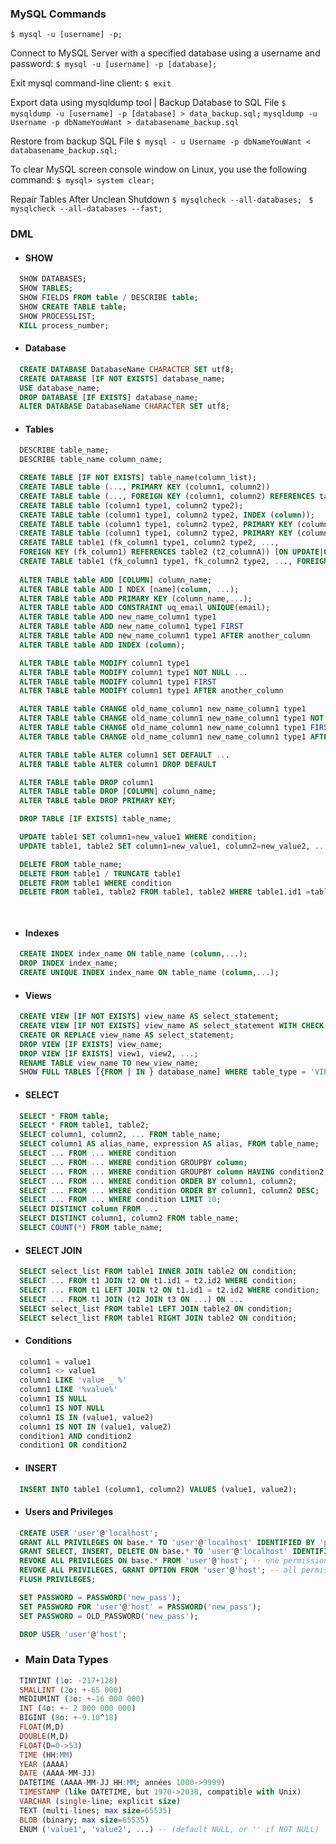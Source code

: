 
### MySQL Commands

`$ mysql -u [username] -p;`

Connect to MySQL Server with a specified database using a username and password:
`$ mysql -u [username] -p [database];`

Exit mysql command-line client:
`$ exit`

Export data using mysqldump tool | Backup Database to SQL File
`$ mysqldump -u [username] -p [database] > data_backup.sql;`
`mysqldump -u Username -p dbNameYouWant > databasename_backup.sql`

Restore from backup SQL File
`$ mysql - u Username -p dbNameYouWant < databasename_backup.sql;`

To clear MySQL screen console window on Linux, you use the following command:
`$ mysql> system clear;`

Repair Tables After Unclean Shutdown
`$ mysqlcheck --all-databases; `
`$ mysqlcheck --all-databases --fast;`

### DML

+ #### SHOW
```sql
  SHOW DATABASES;
  SHOW TABLES;
  SHOW FIELDS FROM table / DESCRIBE table;
  SHOW CREATE TABLE table;
  SHOW PROCESSLIST;
  KILL process_number;
```

+ #### Database
```sql
  CREATE DATABASE DatabaseName CHARACTER SET utf8;
  CREATE DATABASE [IF NOT EXISTS] database_name;
  USE database_name;
  DROP DATABASE [IF EXISTS] database_name;
  ALTER DATABASE DatabaseName CHARACTER SET utf8;
```

+ #### Tables
```sql
  DESCRIBE table_name;
  DESCRIBE table_name column_name;

  CREATE TABLE [IF NOT EXISTS] table_name(column_list);
  CREATE TABLE table (..., PRIMARY KEY (column1, column2))
  CREATE TABLE table (..., FOREIGN KEY (column1, column2) REFERENCES table2(t2_column1, t2_column2))
  CREATE TABLE table (column1 type1, column2 type2);
  CREATE TABLE table (column1 type1, column2 type2, INDEX (column));
  CREATE TABLE table (column1 type1, column2 type2, PRIMARY KEY (column1));
  CREATE TABLE table (column1 type1, column2 type2, PRIMARY KEY (column1,column2));
  CREATE TABLE table1 (fk_column1 type1, column2 type2, ...,
  FOREIGN KEY (fk_column1) REFERENCES table2 (t2_columnA)) [ON UPDATE|ON DELETE] [CASCADE|SET NULL]
  CREATE TABLE table1 (fk_column1 type1, fk_column2 type2, ..., FOREIGN KEY (fk_column1, fk_column2) REFERENCES table2 (t2_columnA, t2_columnB))
  
  ALTER TABLE table ADD [COLUMN] column_name;
  ALTER TABLE table ADD I NDEX [name](column, ...);
  ALTER TABLE table ADD PRIMARY KEY (column_name,...);
  ALTER TABLE table ADD CONSTRAINT uq_email UNIQUE(email);
  ALTER TABLE table ADD new_name_column1 type1
  ALTER TABLE table ADD new_name_column1 type1 FIRST
  ALTER TABLE table ADD new_name_column1 type1 AFTER another_column
  ALTER TABLE table ADD INDEX (column);

  ALTER TABLE table MODIFY column1 type1
  ALTER TABLE table MODIFY column1 type1 NOT NULL ...
  ALTER TABLE table MODIFY column1 type1 FIRST
  ALTER TABLE table MODIFY column1 type1 AFTER another_column

  ALTER TABLE table CHANGE old_name_column1 new_name_column1 type1
  ALTER TABLE table CHANGE old_name_column1 new_name_column1 type1 NOT NULL ...
  ALTER TABLE table CHANGE old_name_column1 new_name_column1 type1 FIRST
  ALTER TABLE table CHANGE old_name_column1 new_name_column1 type1 AFTER another_column

  ALTER TABLE table ALTER column1 SET DEFAULT ...
  ALTER TABLE table ALTER column1 DROP DEFAULT

  ALTER TABLE table DROP column1
  ALTER TABLE table DROP [COLUMN] column_name;
  ALTER TABLE table DROP PRIMARY KEY;

  DROP TABLE [IF EXISTS] table_name;

  UPDATE table1 SET column1=new_value1 WHERE condition;
  UPDATE table1, table2 SET column1=new_value1, column2=new_value2, ... WHERE table1.id1 = table2.id2 AND condition;

  DELETE FROM table_name;
  DELETE FROM table1 / TRUNCATE table1
  DELETE FROM table1 WHERE condition
  DELETE FROM table1, table2 FROM table1, table2 WHERE table1.id1 =table2.id2 AND condition

  
```

+ #### Indexes
```sql
  CREATE INDEX index_name ON table_name (column,...);
  DROP INDEX index_name;
  CREATE UNIQUE INDEX index_name ON table_name (column,...);
```

+ #### Views
```sql 
  CREATE VIEW [IF NOT EXISTS] view_name AS select_statement;
  CREATE VIEW [IF NOT EXISTS] view_name AS select_statement WITH CHECK OPTION;
  CREATE OR REPLACE view_name AS select_statement;
  DROP VIEW [IF EXISTS] view_name;
  DROP VIEW [IF EXISTS] view1, view2, ...;
  RENAME TABLE view_name TO new_view_name;
  SHOW FULL TABLES [{FROM | IN } database_name] WHERE table_type = 'VIEW';
```

+ #### SELECT
```sql
  SELECT * FROM table;
  SELECT * FROM table1, table2;
  SELECT column1, column2, ... FROM table_name;
  SELECT column1 AS alias_name, expression AS alias, FROM table_name;
  SELECT ... FROM ... WHERE condition
  SELECT ... FROM ... WHERE condition GROUPBY column;
  SELECT ... FROM ... WHERE condition GROUPBY column HAVING condition2;
  SELECT ... FROM ... WHERE condition ORDER BY column1, column2;
  SELECT ... FROM ... WHERE condition ORDER BY column1, column2 DESC;
  SELECT ... FROM ... WHERE condition LIMIT 10;
  SELECT DISTINCT column FROM ...
  SELECT DISTINCT column1, column2 FROM table_name;
  SELECT COUNT(*) FROM table_name;
```

+ #### SELECT JOIN
```sql
  SELECT select_list FROM table1 INNER JOIN table2 ON condition;
  SELECT ... FROM t1 JOIN t2 ON t1.id1 = t2.id2 WHERE condition;
  SELECT ... FROM t1 LEFT JOIN t2 ON t1.id1 = t2.id2 WHERE condition;
  SELECT ... FROM t1 JOIN (t2 JOIN t3 ON ...) ON ...
  SELECT select_list FROM table1 LEFT JOIN table2 ON condition;
  SELECT select_list FROM table1 RIGHT JOIN table2 ON condition;
```

+ #### Conditions
```sql
  column1 = value1
  column1 <> value1
  column1 LIKE 'value _ %'
  column1 LIKE '%value%'
  column1 IS NULL
  column1 IS NOT NULL
  column1 IS IN (value1, value2)
  column1 IS NOT IN (value1, value2)
  condition1 AND condition2
  condition1 OR condition2
```

+ #### INSERT 
```sql
  INSERT INTO table1 (column1, column2) VALUES (value1, value2);
```

+ #### Users and Privileges
```sql
  CREATE USER 'user'@'localhost';
  GRANT ALL PRIVILEGES ON base.* TO 'user'@'localhost' IDENTIFIED BY 'password';
  GRANT SELECT, INSERT, DELETE ON base.* TO 'user'@'localhost' IDENTIFIED BY 'password';
  REVOKE ALL PRIVILEGES ON base.* FROM 'user'@'host'; -- one permission only
  REVOKE ALL PRIVILEGES, GRANT OPTION FROM 'user'@'host'; -- all permissions
  FLUSH PRIVILEGES;

  SET PASSWORD = PASSWORD('new_pass');
  SET PASSWORD FOR 'user'@'host' = PASSWORD('new_pass');
  SET PASSWORD = OLD_PASSWORD('new_pass');

  DROP USER 'user'@'host';
```

+ ### Main Data Types
```sql
  TINYINT (1o: -217+128)
  SMALLINT (2o: +-65 000)
  MEDIUMINT (3o: +-16 000 000)
  INT (4o: +- 2 000 000 000)
  BIGINT (8o: +-9.10^18)
  FLOAT(M,D)
  DOUBLE(M,D)
  FLOAT(D=0->53)
  TIME (HH:MM)
  YEAR (AAAA)
  DATE (AAAA-MM-JJ)
  DATETIME (AAAA-MM-JJ HH:MM; années 1000->9999)
  TIMESTAMP (like DATETIME, but 1970->2038, compatible with Unix)
  VARCHAR (single-line; explicit size)
  TEXT (multi-lines; max size=65535)
  BLOB (binary; max size=65535)
  ENUM ('value1', 'value2', ...) -- (default NULL, or '' if NOT NULL)
```